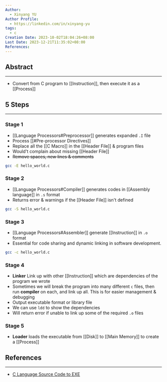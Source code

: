 ```yaml
---
Author:
  - Xinyang YU
Author Profile:
  - https://linkedin.com/in/xinyang-yu
tags:
  - c
Creation Date: 2023-10-02T18:04:26+08:00
Last Date: 2023-12-21T11:35:02+08:00
References: 
---
```

## Abstract
---
- Convert from C program to [[Instruction]], then execute it as a [[Process]]

## 5 Steps
---
### Stage 1
- [[Language Processors#Preprocessor]] generates expanded `.I` file
- Process [[#Pre-processor Directives]]
- Replace all the [[C Macro]] in the [[Header File]] & program files
- Would't complain about missing [[Header File]]
- ~~Remove spaces, new lines & comments~~
```bash
gcc -E hello_world.c
```


### Stage 2
- [[Language Processors#Compiler]] generates codes in [[Assembly language]] in `.s` format
- Returns error & warnings if the [[Header File]] isn't defined
```bash
gcc -S hello_world.c
```

### Stage 3
- [[Language Processors#Assembler]] generate [[Instruction]] in `.o` format
- Essential for code sharing and dynamic linking in software development.
```bash
gcc -c hello_world.c
```
### Stage 4
- **Linker** Link up with other [[Instruction]] which are dependencies of the program we wrote
- Sometimes we will break the program into many different `c` files, then run **compiler** on each, and link up all. This is for easier management & debugging 
- Output executable format or library file
- We can use `ldd` to show the dependencies 
- Will return error if unable to link up some of the required `.o` files
### Stage 5
- **Loader** loads the executable from [[Disk]] to [[Main Memory]] to create a [[Process]]


## References
---
- [C Language Source Code to EXE](https://youtu.be/gSackZtqlUI?si=FXfUYg19cdPkvyRr)